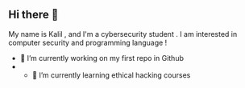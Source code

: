 ## Hi there 👋
My name is Kalil , and I'm a cybersecurity student . I am interested in computer security and programming language !

- 🔭 I’m currently working on  my first repo in Github
- - 🌱 I’m currently learning ethical hacking courses 

<!--
**kalil2022/kalil2022** is a ✨ _special_ ✨ repository because its `README.md` (this file) appears on your GitHub profile.

Here are some ideas to get you started:

- 🔭 I’m currently working on ...
- 🌱 I’m currently learning ...
- 👯 I’m looking to collaborate on ...
- 🤔 I’m looking for help with ...
- 💬 Ask me about ...
- 📫 How to reach me: ...
- 😄 Pronouns: ...
- ⚡ Fun fact: ...
-->
